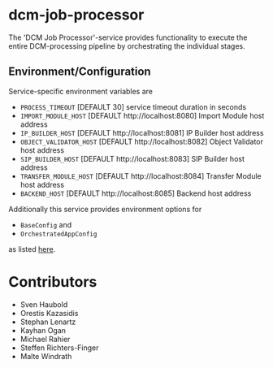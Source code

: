 # dcm-job-processor

The 'DCM Job Processor'-service provides functionality to execute the entire DCM-processing pipeline by orchestrating the individual stages.

## Environment/Configuration
Service-specific environment variables are
* `PROCESS_TIMEOUT` [DEFAULT 30] service timeout duration in seconds
* `IMPORT_MODULE_HOST` [DEFAULT http://localhost:8080] Import Module host address
* `IP_BUILDER_HOST` [DEFAULT http://localhost:8081] IP Builder host address
* `OBJECT_VALIDATOR_HOST` [DEFAULT http://localhost:8082] Object Validator host address
* `SIP_BUILDER_HOST` [DEFAULT http://localhost:8083] SIP Builder host address
* `TRANSFER_MODULE_HOST` [DEFAULT http://localhost:8084] Transfer Module host address
* `BACKEND_HOST` [DEFAULT http://localhost:8085] Backend host address

Additionally this service provides environment options for
* `BaseConfig` and
* `OrchestratedAppConfig`

as listed [here](https://github.com/lzv-nrw/dcm-common/-/tree/dev?ref_type=heads#app-configuration).

# Contributors
* Sven Haubold
* Orestis Kazasidis
* Stephan Lenartz
* Kayhan Ogan
* Michael Rahier
* Steffen Richters-Finger
* Malte Windrath
